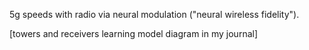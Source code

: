 5g speeds with radio via neural modulation ("neural wireless fidelity"). 

[towers and receivers learning model diagram in my journal]
